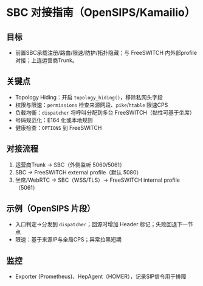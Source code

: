 # SBC 对接指南（OpenSIPS/Kamailio）

## 目标
- 前置SBC承载注册/路由/限速/防护/拓扑隐藏；与 FreeSWITCH 内外部profile对接；上连运营商Trunk。

## 关键点
- Topology Hiding：开启 `topology_hiding()`，移除私网头字段
- 权限与限速：`permissions` 检查来源网段、`pike`/`htable` 限速CPS
- 负载均衡：`dispatcher` 将呼叫分配到多台 FreeSWITCH（黏性可基于坐席）
- 号码规范化：E164 化或本地规则
- 健康检查：`OPTIONS` 到 FreeSWITCH

## 对接流程
1. 运营商Trunk → SBC（外侧监听 5060/5061）
2. SBC → FreeSWITCH external profile（默认 5080）
3. 坐席/WebRTC → SBC（WSS/TLS）→ FreeSWITCH internal profile（5061）

## 示例（OpenSIPS 片段）
- 入口判定→分发到 `dispatcher`；回源时增加 Header 标记；失败回退下一节点
- 限速：基于来源IP与全局CPS；异常拉黑短期

## 监控
- Exporter (Prometheus)、HepAgent（HOMER），记录SIP信令用于排障